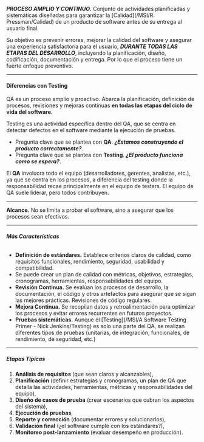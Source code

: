 ***PROCESO AMPLIO Y CONTINUO.*** Conjunto de actividades planificadas y sistemáticas diseñadas para garantizar la [Calidad](/MSI/R. Pressman/Calidad) de un producto de software antes de su entrega al usuario final. 

Su objetivo es prevenir errores, mejorar la calidad del software y asegurar una experiencia satisfactoria para el usuario, ***DURANTE TODAS LAS ETAPAS DEL DESARROLLO***, incluyendo la planificación, diseño, codificación, documentación y entrega. Por lo que el proceso tiene un fuerte enfoque preventivo.
****
#### **Diferencias con Testing**
QA es un proceso amplio y proactivo. Abarca la planificación, definición de procesos, revisiones y mejoras continuas **en todas las etapas del ciclo de vida del software.**

Testing es una actividad específica dentro del QA, que se centra en detectar defectos en el software mediante la ejecución de pruebas. 

- Pregunta clave que se plantea con **QA**. ***¿Estamos construyendo el producto correctamente?***.
- Pregunta clave que se plantea con **Testing**. ***¿El producto funciona como se espera?***.

El **QA** involucra todo el equipo (desarrolladores, gerentes, analistas, etc.), ya que se centra en los procesos, a diferencia del testing donde la responsabilidad recae principalmente en el equipo de testers. 
El equipo de QA suele liderar, pero todos contribuyen.
****
**Alcance.** 
No se limita a probar el software, sino a asegurar que los procesos sean efectivos. 
****
###### **Más Características**
- **Definición de estándares.** Establece criterios claros de calidad, como requisitos funcionales, rendimiento, seguridad, usabilidad y compatibilidad. 
- Se puede crear un plan de calidad con métricas, objetivos, estrategias, cronogramas, herramientas, responsabilidades del equipo.
- **Revisión Continua.** Se evalúan los procesos de desarrollo, la documentación, el código y otros artefactos para asegurar que se sigan las mejores prácticas. Revisiones de código regulares.
- **Mejora Continua.** Se recopilan datos y retroalimentación para optimizar los procesos y evitar errores recurrentes en futuros proyectos.
- **Pruebas sistemáticas.** Aunque el [Testing](/MSI/A Software Testing Primer - Nick Jenkins/Testing) es solo una parte del QA, se realizan diferentes tipos de pruebas (unitarias, de integración, funcionales, de rendimiento, de seguridad, etc.)
****
##### ***Etapas Típicas*** 

1. **Análisis de requisitos** (que sean claros y alcanzables), 
2. **Planificación** (definir estrategias y cronogramas, un plan de QA que detalla las actividades, herramientas, métricas y responsabilidades del equipo),
3. **Diseño de casos de prueba** (crear escenarios que cubran los aspectos del sistema), 
4. **Ejecución de pruebas**, 
5. **Reporte y corrección** (documentar errores y solucionarlos), 
6. **Validación final** (¿el software cumple con los estándares?), 
7. **Monitoreo post-lanzamiento** (evaluar desempeño en producción). 
